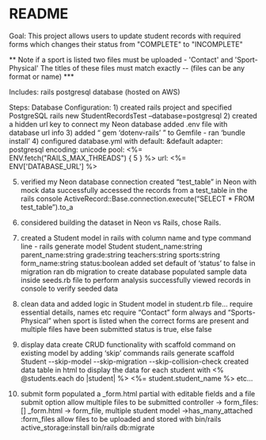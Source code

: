 # README

Goal:
  This project allows users to update student records with required forms 
  which changes their status from "COMPLETE" to "INCOMPLETE"

  ** Note if a sport is listed two files must be uploaded - 'Contact' and 'Sport-Physical' 
  The titles of these files must match exactly -- (files can be any format or name) ***

Includes:
  rails 
  postgresql database (hosted on AWS) 

Steps:
  Database Configuration:
    1) created rails project and specified PostgreSQL
    rails new StudentRecordsTest –database=postgresql
    2) created a hidden url key to connect my Neon database 
    added .env file with database url info 
    3) added “ gem ‘dotenv-rails’  ” to Gemfile - ran ‘bundle install’
    4) configured database.yml with 
          default: &default
           adapter: postgresql
           encoding: unicode
           pool: <%= ENV.fetch("RAILS_MAX_THREADS") { 5 } %>
           url: <%= ENV['DATABASE_URL'] %> 
    
   5) verified my Neon database connection
        created “test_table” in Neon with mock data
        successfully accessed the records from a test_table in the rails console 
        ActiveRecord::Base.connection.execute(“SELECT * FROM test_table”).to_a

   6) considered building the dataset in Neon vs Rails, chose Rails.
   7) created a Student model in rails with column name and type
        command line - rails generate model Student student_name:string parent_name:string grade:string teachers:string sports:string form_name:string             status:boolean 
        added set default of ‘status’ to false in migration
        ran db migration to create database
        populated sample data inside seeds.rb file to perform analysis
        successfully viewed records in console to verify seeded data

  8) clean data and added logic in Student model
       in student.rb file…
          require essential details, names etc
          require “Contact” form always and “Sports-Physical” when sport is listed
          when the correct forms are present and multiple files have been submitted status is true, else false
  9) display data 
     create CRUD functionality with scaffold command on existing model by adding ‘skip’ commands
     rails generate scaffold Student --skip-model --skip-migration --skip-collision-check
     created data table in html to display the data for each student with <% @students.each do |student| %> <%= student.student_name %> etc… 

  10) submit form 
        populated a _form.html partial with editable fields and a file submit option
        allow multiple files to be submitted
            controller → form_files: [] 
             _form.html → form_file, multiple
            student model →has_many_attached :form_files
        allow files to be uploaded and stored with 
              bin/rails active_storage:install
              bin/rails db:migrate


